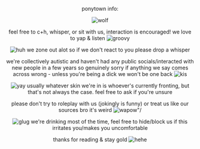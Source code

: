<p align="center">
ponytown info:
</p>

<p align="center">
  <img src="https://i.imgur.com/dMPxPWd.png" alt="wolf"/>
</p>
<p align="center">
feel free to c+h, whisper, or sit with us, interaction is encouraged! we love to yap & listen  <img src="https://github.com/user-attachments/assets/83237bcc-ea31-4487-bbdb-ab86224a2352" alt="groovy"/>

</p>
<p align="center">
  <img src="https://github.com/user-attachments/assets/c4f47048-480b-482f-9de7-d2a2c4c86bd4" alt="huh"/> we zone out alot so if we don't react to you please drop a whisper
</p> 
<p align="center">
  we're collectively autistic and haven't had any public socials/interacted with new people in a few years so genuinely sorry if anything we say comes across wrong - unless you're being a dick we won't be one back <img src="https://github.com/user-attachments/assets/973a7c05-262a-49ed-b6db-e611e4306166" alt="kis"/>

</p> 
  <p align="center">
  <img src="https://github.com/user-attachments/assets/0407115d-a094-4ad3-b724-bd6a0c700dc4" alt="yay"/> usually whatever skin we're in is whoever's currently fronting, but that's not always the case. feel free to ask if you're unsure
  </p>
  <p align="center">
 please don't try to roleplay with us (jokingly is funny) or treat us like our sources bro it's weird <img src="https://github.com/user-attachments/assets/fc8fb2eb-3dc0-4ded-bc14-86467278a2c4" alt=wapow"/>

</p>
<p align="center">
<img src="https://github.com/user-attachments/assets/a7936c1c-fcf7-4dbf-8691-67729377c998" alt="glug"/> we're drinking most of the time, feel free to hide/block us if this irritates you/makes you uncomfortable
</p> 

<p align="center">
thanks for reading & stay gold  <img src="https://github.com/user-attachments/assets/f44629b3-91ec-4cab-a2d5-fcb997f59dac" alt="hehe"/>

</p> 
